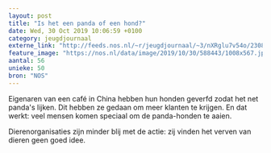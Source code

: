 ```yaml
---
layout: post
title: "Is het een panda of een hond?"
date: Wed, 30 Oct 2019 10:06:59 +0100
category: jeugdjournaal
externe_link: "http://feeds.nos.nl/~r/jeugdjournaal/~3/nXRglu7v54o/2308277"
feature_image: "https://nos.nl/data/image/2019/10/30/588443/1008x567.jpg"
aantal: 56
unieke: 50
bron: "NOS"
---
```


<p>Eigenaren van een café in China hebben hun honden geverfd zodat het net panda's lijken. Dit hebben ze gedaan om meer klanten te krijgen. En dat werkt: veel mensen komen speciaal om de panda-honden te aaien.</p>
<p>Dierenorganisaties zijn minder blij met de actie: zij vinden het verven van dieren geen goed idee.</p><img src="http://feeds.feedburner.com/~r/jeugdjournaal/~4/nXRglu7v54o" height="1" width="1" alt=""/>
